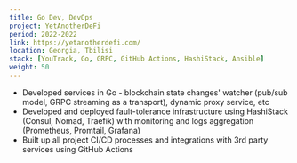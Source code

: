 ```yaml
---
title: Go Dev, DevOps
project: YetAnotherDeFi
period: 2022-2022
link: https://yetanotherdefi.com/
location: Georgia, Tbilisi
stack: [YouTrack, Go, GRPC, GitHub Actions, HashiStack, Ansible]
weight: 50
---
```


- Developed services in Go - blockchain state changes' watcher (pub/sub model, GRPC streaming as a transport), dynamic proxy service, etc
- Developed and deployed fault-tolerance infrastructure using HashiStack (Consul, Nomad, Traefik) with monitoring and logs aggregation (Prometheus, Promtail, Grafana)
- Built up all project CI/CD processes and integrations with 3rd party services using GitHub Actions
